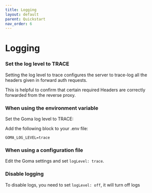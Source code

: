 ```yaml
---
title: Logging
layout: default
parent: Quickstart
nav_order: 6
---
```



# Logging

### Set the log level to TRACE

Setting the log level to trace configures the server to trace-log all the headers given in forward auth requests.

This is helpful to confirm that certain required Headers are correctly forwarded from the reverse proxy.



### When using the environment variable

Set the Goma log level to TRACE:

Add the following block to your .env file:
```shell
GOMA_LOG_LEVEL=trace
```

### When using a configuration file

Edit the Goma settings and set `logLevel: trace`.

### Disable logging

To disable logs, you need to set `logLevel: off`, it will turn off logs